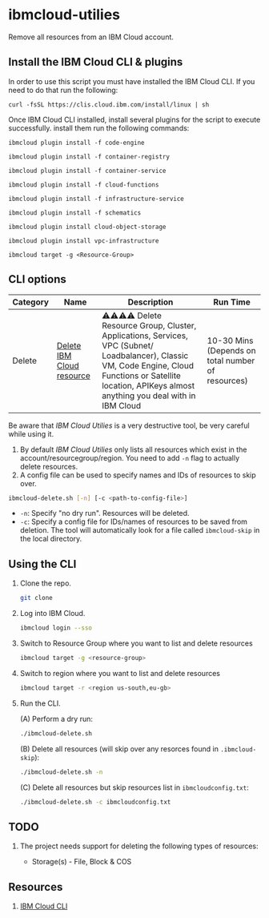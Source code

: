 # ibmcloud-utilies

Remove all resources from an IBM Cloud account.

## Install the IBM Cloud CLI & plugins

In order to use this script you must have installed the IBM Cloud CLI. If you need to do that run the following:
```
curl -fsSL https://clis.cloud.ibm.com/install/linux | sh
```

Once IBM Cloud CLI installed,  install several plugins for the script to execute successfully.
install them run the following commands:

```
ibmcloud plugin install -f code-engine
```

```
ibmcloud plugin install -f container-registry
```

```
ibmcloud plugin install -f container-service
```

```
ibmcloud plugin install -f cloud-functions
```

```
ibmcloud plugin install -f infrastructure-service
```

```
ibmcloud plugin install -f schematics
```

```
ibmcloud plugin install cloud-object-storage
```

```
ibmcloud plugin install vpc-infrastructure
```

```
ibmcloud target -g <Resource-Group>
```  

## CLI options

| Category | Name                                                                       | Description          | Run Time |
|--------|----------------------------------------------------------------------------|----------------------|----------|
| Delete    | [Delete IBM Cloud resource](./ibmcloud-delete.sh) |⚠️⚠️⚠️⚠️ Delete Resource Group, Cluster, Applications, Services, VPC (Subnet/ Loadbalancer), Classic VM, Code Engine, Cloud Functions or Satellite location, APIKeys almost anything you deal with in IBM Cloud | 10-30 Mins (Depends on total number of resources)  |

Be aware that *IBM Cloud Utilies* is a very destructive tool, be very careful while using it. 


1. By default *IBM Cloud Utilies* only lists all resources which exist in the account/resourcegroup/region. You need to add `-n` flag to actually delete resources.
2. A config file can be used to specify names and IDs of resources to skip over.

```bash
ibmcloud-delete.sh [-n] [-c <path-to-config-file>]
```

* `-n`: Specify "no dry run". Resources will be deleted.
* `-c`: Specify a config file for IDs/names of resources to be saved from deletion. The tool will automatically look for a file called `ibmcloud-skip` in the local directory.

## Using the CLI

1. Clone the repo.

   ```bash
   git clone
   ```

2. Log into IBM Cloud.

   ```bash
   ibmcloud login --sso
   ```
3. Switch to Resource Group where you want to list and delete resources

   ```bash
   ibmcloud target -g <resource-group>
   ```
4. Switch to region where you want to list and delete resources

   ```bash
   ibmcloud target -r <region us-south,eu-gb>
   ```

4. Run the CLI.

   (A) Perform a dry run:

   ```bash
   ./ibmcloud-delete.sh
   ```

   (B) Delete all resources (will skip over any resorces found in `.ibmcloud-skip`):

   ```bash
   ./ibmcloud-delete.sh -n
   ```

   (C) Delete all resources but skip resources list in `ibmcloudconfig.txt`:

   ```bash
   ./ibmcloud-delete.sh -c ibmcloudconfig.txt
   ```

## TODO

1. The project needs support for deleting the following types of resources:

   * Storage(s) - File, Block & COS
  
## Resources

1. [IBM Cloud CLI](https://cloud.ibm.com/docs/cli?topic=cli-getting-started)